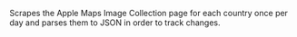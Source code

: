 Scrapes the Apple Maps Image Collection page for each country once per day and parses them to JSON in order to track changes.
